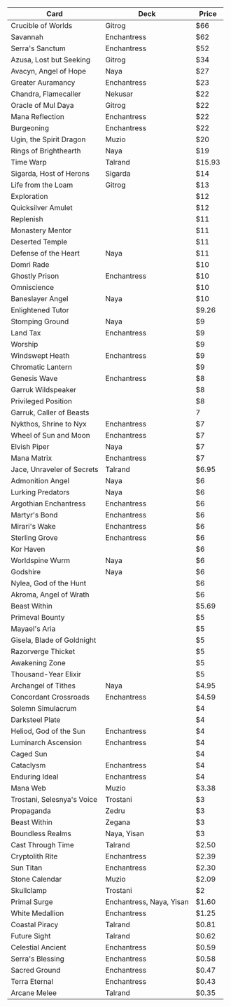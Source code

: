 Card | Deck | Price
--- | ---| ---|
Crucible of Worlds | Gitrog | $66
Savannah | Enchantress | $62
Serra's Sanctum | Enchantress | $52
Azusa, Lost but Seeking | Gitrog | $34
Avacyn, Angel of Hope | Naya | $27
Greater Auramancy | Enchantress | $23
Chandra, Flamecaller | Nekusar | $22
Oracle of Mul Daya | Gitrog | $22
Mana Reflection | Enchantress | $22
Burgeoning | Enchantress | $22
Ugin, the Spirit Dragon | Muzio | $20
Rings of Brighthearth | Naya | $19
Time Warp | Talrand | $15.93
Sigarda, Host of Herons | Sigarda | $14
Life from the Loam | Gitrog | $13
Exploration | | $12
Quicksilver Amulet | | $12
Replenish | | $11
Monastery Mentor | | $11
Deserted Temple | | $11
Defense of the Heart | Naya | $11
Domri Rade | | $10
Ghostly Prison | Enchantress | $10
Omniscience | | $10
Baneslayer Angel | Naya | $10
Enlightened Tutor | | $9.26
Stomping Ground | Naya | $9
Land Tax | Enchantress | $9
Worship | | $9
Windswept Heath | Enchantress | $9
Chromatic Lantern | | $9
Genesis Wave | Enchantress | $8
Garruk Wildspeaker | | $8
Privileged Position | | $8
Garruk, Caller of Beasts | | 7
Nykthos, Shrine to Nyx | Enchantress | $7
Wheel of Sun and Moon | Enchantress | $7
Elvish Piper | Naya | $7
Mana Matrix | Enchantress | $7
Jace, Unraveler of Secrets | Talrand | $6.95
Admonition Angel | Naya | $6
Lurking Predators | Naya | $6
Argothian Enchantress | Enchantress | $6
Martyr's Bond | Enchantress | $6
Mirari's Wake | Enchantress | $6
Sterling Grove | Enchantress | $6
Kor Haven | | $6
Worldspine Wurm | Naya | $6
Godshire | Naya | $6
Nylea, God of the Hunt | | $6
Akroma, Angel of Wrath | | $6
Beast Within | | $5.69
Primeval Bounty | | $5
Mayael's Aria | | $5
Gisela, Blade of Goldnight | | $5
Razorverge Thicket | | $5
Awakening Zone | | $5
Thousand-Year Elixir | | $5
Archangel of Tithes | Naya | $4.95
Concordant Crossroads | Enchantress | $4.59
Solemn Simulacrum | | $4
Darksteel Plate | | $4
Heliod, God of the Sun | Enchantress | $4
Luminarch Ascension | Enchantress | $4
Caged Sun | | $4
Cataclysm | Enchantress | $4
Enduring Ideal | Enchantress | $4
Mana Web | Muzio | $3.38
Trostani, Selesnya's Voice | Trostani | $3
Propaganda | Zedru | $3
Beast Within | Zegana | $3
Boundless Realms | Naya, Yisan | $3
Cast Through Time | Talrand | $2.50
Cryptolith Rite | Enchantress | $2.39
Sun Titan | Enchantress | $2.30
Stone Calendar | Muzio | $2.09
Skullclamp | Trostani | $2
Primal Surge | Enchantress, Naya, Yisan | $1.60
White Medallion | Enchantress | $1.25
Coastal Piracy | Talrand | $0.81
Future Sight | Talrand | $0.62
Celestial Ancient | Enchantress | $0.59
Serra's Blessing | Enchantress | $0.58
Sacred Ground | Enchantress | $0.47
Terra Eternal | Enchantress | $0.43
Arcane Melee | Talrand | $0.35
